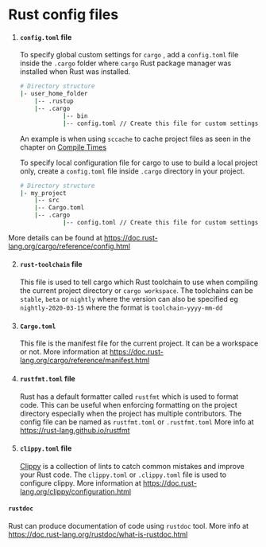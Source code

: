 # Rust config files

1. #### `config.toml` file
    To specify global custom settings for `cargo` , add a `config.toml` file inside the `.cargo` folder where `cargo` Rust package manager was installed when Rust was installed.


    ```sh
    # Directory structure
    |- user_home_folder
        |-- .rustup
        |-- .cargo
                |-- bin
                |-- config.toml // Create this file for custom settings for cargo package manager to use when compiling projects globally
    ```

    An example is when using `sccache` to cache project files as seen in the chapter on [Compile Times](compile-times.md)

    To specify local configuration file for cargo to use to build a local project only, create a `config.toml` file inside `.cargo` directory in your project.


    ```sh
    # Directory structure
    |- my_project
        |-- src
        |-- Cargo.toml
        |-- .cargo
                |-- config.toml // Create this file for custom settings for cargo package manager to use when compiling project locally
    ```


More details can be found at https://doc.rust-lang.org/cargo/reference/config.html

2. #### `rust-toolchain` file
   This file is used to tell cargo which Rust toolchain to use when compiling the current project directory or `cargo workspace`. The toolchains can be `stable`, `beta` or `nightly` where the version can also be specified eg `nightly-2020-03-15` where the format is `toolchain-yyyy-mm-dd`
3. #### `Cargo.toml`
    This file is the manifest file for the current project. It can be a workspace or not.
    More information at https://doc.rust-lang.org/cargo/reference/manifest.html
4. #### `rustfmt.toml` file
    Rust has a default formatter called `rustfmt` which is used to format code. This can be useful when enforcing formatting on the project directory especially when the project has multiple contributors. The config file can be named as `rustfmt.toml` or `.rustfmt.toml`
    More info at https://rust-lang.github.io/rustfmt
5. #### `clippy.toml` file
    [Clippy](https://doc.rust-lang.org/clippy/index.html) is a collection of lints to catch common mistakes and improve your Rust code. The `clippy.toml` or `.clippy.toml` file is used to configure clippy.
    More information at https://doc.rust-lang.org/clippy/configuration.html



#### `rustdoc`
Rust can produce documentation of code using `rustdoc` tool.
More info at https://doc.rust-lang.org/rustdoc/what-is-rustdoc.html
